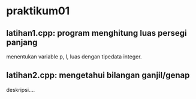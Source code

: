 # praktikum01

## latihan1.cpp: program menghitung luas persegi panjang
menentukan variable p, l, luas dengan tipedata integer.


## latihan2.cpp: mengetahui bilangan ganjil/genap
deskripsi....


